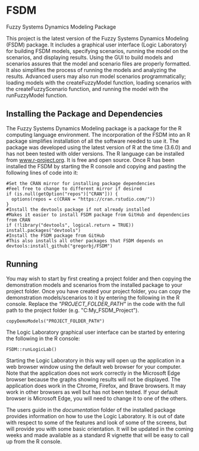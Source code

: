 # FSDM  
Fuzzy Systems Dynamics Modeling Package

This project is the latest version of the Fuzzy Systems Dynamics Modeling (FSDM) package. It includes a graphical user interface (Logic Laboratory) for building FSDM models, specifying scenarios, running the model on the scenarios, and displaying results. Using the GUI to build models and scenarios assures that the model and scenario files are properly formatted. It also simplifies the process of running the models and analyzing the results. Advanced users may also run model scenarios programmatically; loading models with the createFuzzyModel function, loading scenarios with the createFuzzyScenario function, and running the model with the runFuzzyModel function.

## Installing the Package and Dependencies
The Fuzzy Systems Dynamics Modeling package is a package for the R computing language environment. The incorporation of the FSDM into an R package simplifies installation of all the software needed to use it. The package was developed using the latest version of R at the time (3.6.0) and has not been tested with older versions. The R language can be installed from www.r-project.org. It is free and open source. Once R has been installed the FSDM by starting the R console and copying and pasting the following lines of code into it:

```
#Set the CRAN mirror for installing package dependencies
#Feel free to change to different mirror if desired
if (is.null(getOption("repos")["CRAN"])) {
  options(repos = c(CRAN = "https://cran.rstudio.com/"))
}
#Install the devtools package if not already installed
#Makes it easier to install FSDM package from GitHub and dependencies from CRAN
if (!library("devtools", logical.return = TRUE)) install.packages("devtools")
#Install the FSDM package from GitHub
#This also installs all other packages that FSDM depends on
devtools:install_github("gregorbj/FSDM")

```

## Running 
You may wish to start by first creating a project folder and then copying the demonstration models and scenarios from the installed package to your project folder. Once you have created your project folder, you can copy the demonstration models/scenarios to it by entering the following in the R console. Replace the *"PROJECT_FOLDER_PATH"* in the code with the full path to the project folder (e.g. "C:My_FSDM_Project").
```
copyDemoModels("PROJECT_FOLDER_PATH")
```

The Logic Laboratory graphical user interface can be started by entering the following in the R console:
```
FSDM::runLogicLab()
```

Starting the Logic Laboratory in this way will open up the application in a web browser window using the default web browser for your computer. Note that the application does not work correctly in the Microsoft Edge browser because the graphs showing results will not be displayed. The application does work in the Chrome, Firefox, and Brave browsers. It may work in other browsers as well but has not been tested. If your default browser is Microsoft Edge, you will need to change it to one of the others.

The users guide in the *documentation* folder of the installed package provides information on how to use the Logic Laboratory. It is out of date with respect to some of the features and look of some of the screens, but will provide you with some basic orientation. It will be updated in the coming weeks and made available as a standard R vignette that will be easy to call up from the R console.


